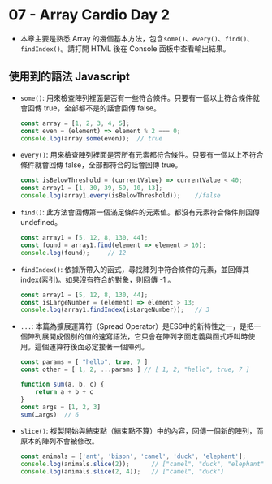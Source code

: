 # 07 - Array Cardio Day 2

- 本章主要是熟悉 Array 的幾個基本方法，包含`some()`、`every()`、`find()`、`findIndex()`。請打開 HTML 後在 Console 面板中查看輸出結果。

## 使用到的語法 Javascript

- `some()`: 用來檢查陣列裡面是否有一些符合條件。只要有一個以上符合條件就會回傳 true，全部都不是的話會回傳 false。
    
    ```javascript
    const array = [1, 2, 3, 4, 5];
    const even = (element) => element % 2 === 0;
    console.log(array.some(even));  // true
    ```

- `every()`: 用來檢查陣列裡面是否所有元素都符合條件。只要有一個以上不符合條件就會回傳 false，全部都符合的話會回傳 true。

    ```javascript
    const isBelowThreshold = (currentValue) => currentValue < 40;
    const array1 = [1, 30, 39, 59, 10, 13];
    console.log(array1.every(isBelowThreshold));    //false
    ```

- `find()`: 此方法會回傳第一個滿足條件的元素值。都沒有元素符合條件則回傳 undefined。

    ```javascript
    const array1 = [5, 12, 8, 130, 44];
    const found = array1.find(element => element > 10);
    console.log(found);     // 12
    ```

- `findIndex()`: 依據所帶入的函式，尋找陣列中符合條件的元素，並回傳其 index(索引)。如果沒有符合的對象，則回傳 -1 。

    ```javascript
    const array1 = [5, 12, 8, 130, 44];
    const isLargeNumber = (element) => element > 13;
    console.log(array1.findIndex(isLargeNumber));   // 3
    ```

- `...`: 本篇為擴展運算符（Spread Operator）是ES6中的新特性之一，是把一個陣列展開成個別的值的速寫語法，它只會在陣列字面定義與函式呼叫時使用。這個運算符後面必定接著一個陣列。

    ```javascript
    const params = [ "hello", true, 7 ]
    const other = [ 1, 2, ...params ] // [ 1, 2, "hello", true, 7 ]
    ```

    ```javascript
    function sum(a, b, c) {
        return a + b + c
    }
    const args = [1, 2, 3]
    sum(…args)  // 6
    ```

- `slice()`: 複製開始與結束點（結束點不算）中的內容，回傳一個新的陣列，而原本的陣列不會被修改。

    ```javascript
    const animals = ['ant', 'bison', 'camel', 'duck', 'elephant'];
    console.log(animals.slice(2));      // ["camel", "duck", "elephant"]
    console.log(animals.slice(2, 4));   // ["camel", "duck"]
    ```